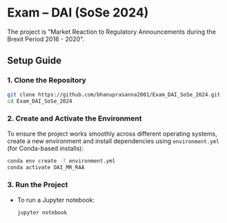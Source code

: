 # Exam – DAI (SoSe 2024)

The project is "Market Reaction to Regulatory Announcements during the Brexit Period 2016 - 2020".
 
## Setup Guide

### 1. Clone the Repository

```bash
git clone https://github.com/bhanuprasanna2001/Exam_DAI_SoSe_2024.git
cd Exam_DAI_SoSe_2024
```

### 2. Create and Activate the Environment

To ensure the project works smoothly across different operating systems, create a new environment and install dependencies using `environment.yml` (for Conda-based installs):

```bash
conda env create -f environment.yml
conda activate DAI_MR_RAA
```

### 3. Run the Project

- To run a Jupyter notebook:

    ```bash
    jupyter notebook
    ```
